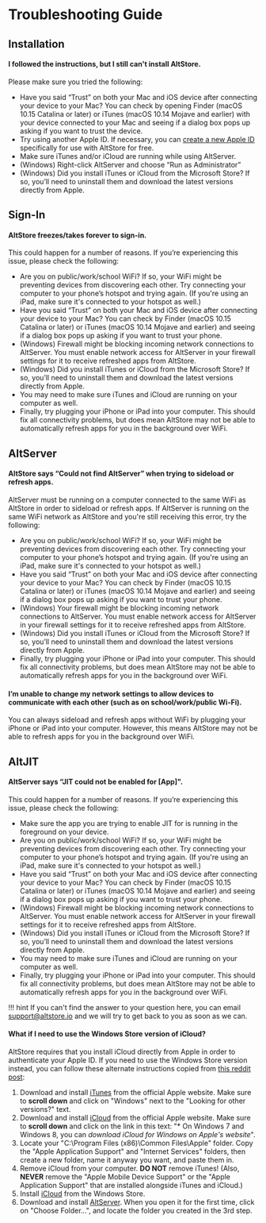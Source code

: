 # Troubleshooting Guide

## Installation

#### I followed the instructions, but I still can't install AltStore.

Please make sure you tried the following:

- Have you said “Trust” on both your Mac and iOS device after connecting your device to your Mac? You can check by opening Finder (macOS 10.15 Catalina or later) or iTunes (macOS 10.14 Mojave and earlier) with your device connected to your Mac and seeing if a dialog box pops up asking if you want to trust the device.
- Try using another Apple ID. If necessary, you can [create a new Apple ID](https://appleid.apple.com/account#!\&page=create) specifically for use with AltStore for free.
- Make sure iTunes and/or iCloud are running while using AltServer.
- (Windows) Right-click AltServer and choose “Run as Administrator”
- (Windows) Did you install iTunes or iCloud from the Microsoft Store? If so, you’ll need to uninstall them and download the latest versions directly from Apple.

## Sign-In

#### AltStore freezes/takes forever to sign-in.

This could happen for a number of reasons. If you’re experiencing this issue, please check the following:

- Are you on public/work/school WiFi? If so, your WiFi might be preventing devices from discovering each other. Try connecting your computer to your phone’s hotspot and trying again. (If you're using an iPad, make sure it's connected to your hotspot as well.)
- Have you said “Trust” on both your Mac and iOS device after connecting your device to your Mac? You can check by Finder (macOS 10.15 Catalina or later) or iTunes (macOS 10.14 Mojave and earlier) and seeing if a dialog box pops up asking if you want to trust your phone.
- (Windows) Firewall might be blocking incoming network connections to AltServer. You must enable network access for AltServer in your firewall settings for it to receive refreshed apps from AltStore.
- (Windows) Did you install iTunes or iCloud from the Microsoft Store? If so, you’ll need to uninstall them and download the latest versions directly from Apple.
- You may need to make sure iTunes and iCloud are running on your computer as well.
- Finally, try plugging your iPhone or iPad into your computer. This should fix all connectivity problems, but does mean AltStore may not be able to automatically refresh apps for you in the background over WiFi.

## AltServer

#### AltStore says “Could not find AltServer” when trying to sideload or refresh apps.

AltServer must be running on a computer connected to the same WiFi as AltStore in order to sideload or refresh apps. If AltServer is running on the same WiFi network as AltStore and you're still receiving this error, try the following:

- Are you on public/work/school WiFi? If so, your WiFi might be preventing devices from discovering each other. Try connecting your computer to your phone’s hotspot and trying again. (If you're using an iPad, make sure it's connected to your hotspot as well.)
- Have you said “Trust” on both your Mac and iOS device after connecting your device to your Mac? You can check by Finder (macOS 10.15 Catalina or later) or iTunes (macOS 10.14 Mojave and earlier) and seeing if a dialog box pops up asking if you want to trust your phone.
- (Windows) Your firewall might be blocking incoming network connections to AltServer. You must enable network access for AltServer in your firewall settings for it to receive refreshed apps from AltStore.
- (Windows) Did you install iTunes or iCloud from the Microsoft Store? If so, you’ll need to uninstall them and download the latest versions directly from Apple.
- Finally, try plugging your iPhone or iPad into your computer. This should fix all connectivity problems, but does mean AltStore may not be able to automatically refresh apps for you in the background over WiFi.

#### I’m unable to change my network settings to allow devices to communicate with each other (such as on school/work/public Wi-Fi).

You can always sideload and refresh apps without WiFi by plugging your iPhone or iPad into your computer. However, this means AltStore may not be able to refresh apps for you in the background over WiFi.

## AltJIT

#### AltServer says “JIT could not be enabled for [App]".

This could happen for a number of reasons. If you’re experiencing this issue, please check the following:

- Make sure the app you are trying to enable JIT for is running in the foreground on your device.
- Are you on public/work/school WiFi? If so, your WiFi might be preventing devices from discovering each other. Try connecting your computer to your phone’s hotspot and trying again. (If you're using an iPad, make sure it's connected to your hotspot as well.)
- Have you said “Trust” on both your Mac and iOS device after connecting your device to your Mac? You can check by Finder (macOS 10.15 Catalina or later) or iTunes (macOS 10.14 Mojave and earlier) and seeing if a dialog box pops up asking if you want to trust your phone.
- (Windows) Firewall might be blocking incoming network connections to AltServer. You must enable network access for AltServer in your firewall settings for it to receive refreshed apps from AltStore.
- (Windows) Did you install iTunes or iCloud from the Microsoft Store? If so, you’ll need to uninstall them and download the latest versions directly from Apple.
- You may need to make sure iTunes and iCloud are running on your computer as well.
- Finally, try plugging your iPhone or iPad into your computer. This should fix all connectivity problems, but does mean AltStore may not be able to automatically refresh apps for you in the background over WiFi.

!!! hint
    If you can't find the answer to your question here, you can email [support@altstore.io](mailto:support@altstore.io) and we will try to get back to you as soon as we can.

#### What if I need to use the Windows Store version of iCloud?

AltStore requires that you install iCloud directly from Apple in order to authenticate your Apple ID. If you need to use the Windows Store version instead, you can follow these alternate instructions copied from [this reddit post](https://www.reddit.com/r/jailbreak/comments/rp5buz/tutorial\_how\_to\_use\_altserver\_if\_you\_have\_to\_use/?utm\_source=share\&utm\_medium=ios\_app\&utm\_name=iossmf):

1. Download and install [iTunes](https://www.apple.com/itunes/) from the official Apple website. Make sure to **scroll down** and click on "Windows" next to the "Looking for other versions?" text.
2. Download and install [iCloud](https://support.apple.com/en-us/HT204283) from the official Apple website. Make sure to **scroll down** and click on the link in this text: "\* On Windows 7 and Windows 8, you can _download iCloud for Windows on Apple's website_".
3. Locate your "C:\Program Files (x86)\Common Files\Apple" folder. Copy the "Apple Application Support" and "Internet Services" folders, then create a new folder, name it anyway you want, and paste them in.
4. Remove iCloud from your computer. **DO NOT** remove iTunes! (Also, **NEVER** remove the "Apple Mobile Device Support" or the "Apple Application Support" that are installed alongside iTunes and iCloud.)
5. Install [iCloud](https://www.microsoft.com/store/productId/9PKTQ5699M62) from the Windows Store.
6. Download and install [AltServer](https://altstore.io/). When you open it for the first time, click on "Choose Folder...", and locate the folder you created in the 3rd step.
